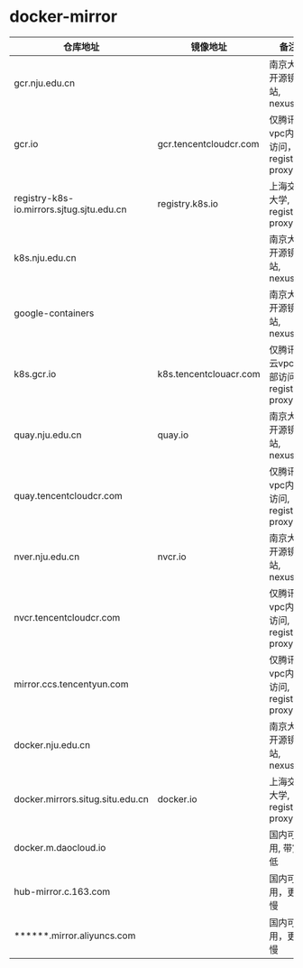 # docker-mirror
| 仓库地址                       | 镜像地址                           | 备注                                                         |
|---------------------------------|------------------------------------|--------------------------------------------------------------|
| gcr.nju.edu.cn                  |                                    | 南京大学开源镜像站, nexus3                                 |
| gcr.io                          | gcr.tencentcloudcr.com             | 仅腾讯云vpc内部访问，registry2 proxy                     |
| registry-k8s-io.mirrors.sjtug.sjtu.edu.cn | registry.k8s.io | 上海交通大学, registry2 proxy                            |
| k8s.nju.edu.cn                  |                                    | 南京大学开源镜像站, nexus3                                 |
| google-containers               |                                    | 南京大学开源镜像站, nexus3                                 |
| k8s.gcr.io                      | k8s.tencentclouacr.com             | 仅腾讯, 云vpc内部访问, registry2 proxy                    |
| quay.nju.edu.cn                  | quay.io                            | 南京大学开源镜像站, nexus3                                 |
| quay.tencentcloudcr.com         |                                    | 仅腾讯云vpc内部访问, registry2 proxy                      |
| nver.nju.edu.cn                  | nvcr.io                            | 南京大学开源镜像站, nexus3                                 |
| nvcr.tencentcloudcr.com         |                                    | 仅腾讯云vpc内部访问, registry2 proxy                      |
| mirror.ccs.tencentyun.com       |                                    | 仅腾讯云vpc内部访问, registry2 proxy                      |
| docker.nju.edu.cn                |                                    | 南京大学开源镜像站, nexus3                                 |
| docker.mirrors.situg.situ.edu.cn | docker.io                         | 上海交通大学, registry2 proxy                            |
| docker.m.daocloud.io            |                                    | 国内可用, 带宽低                                         |
| hub-mirror.c.163.com           |                                    | 国内可用，更新慢                                         |
| ******.mirror.aliyuncs.com     |                                    | 国内可用，更新慢                                         |